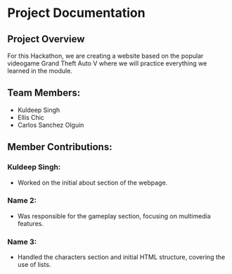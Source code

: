 # Project Documentation

## Project Overview

For this Hackathon, we are creating a website based on the popular videogame Grand Theft Auto V where we will practice everything we learned in the module.

## Team Members:

-   Kuldeep Singh
-   Ellis Chic
-   Carlos Sanchez Olguin

## Member Contributions:

### Kuldeep Singh:

-   Worked on the initial about section of the webpage.

### Name 2:

-   Was responsible for the gameplay section, focusing on multimedia features.

### Name 3:

-   Handled the characters section and initial HTML structure, covering the use of lists.